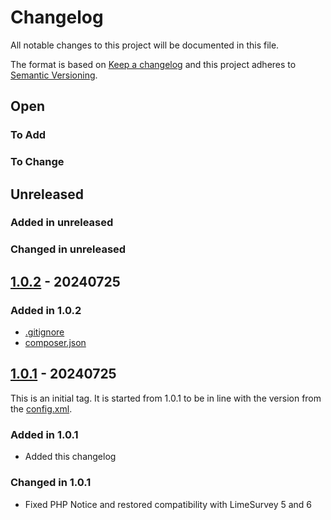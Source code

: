 # Changelog

All notable changes to this project will be documented in this file.

The format is based on [Keep a changelog](http://keepachangelog.com/)
and this project adheres to [Semantic Versioning](http://semver.org/).

## Open

### To Add

### To Change

## Unreleased

### Added in unreleased


### Changed in unreleased

## [1.0.2](https://github.com/stevleibelt/ShibbolethAuthLimeSurvey/tree/1.0.1) - 20240725

### Added in 1.0.2

* [.gitignore](.gitignore)
* [composer.json](composer.json)

## [1.0.1](https://github.com/stevleibelt/ShibbolethAuthLimeSurvey/tree/1.0.1) - 20240725

This is an initial tag. It is started from 1.0.1 to be in line with the version from the [config.xml](config.xml).

### Added in 1.0.1

* Added this changelog

### Changed in 1.0.1

* Fixed PHP Notice and restored compatibility with LimeSurvey 5 and 6
